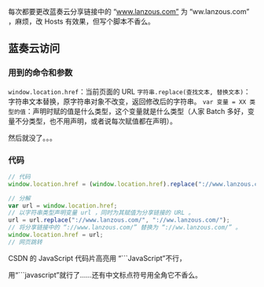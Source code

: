 ﻿每次都要更改蓝奏云分享链接中的 “www.lanzous.com” 为 “ww.lanzous.com” ，麻烦，改 Hosts 有效果，但写个脚本不香么。
## 蓝奏云访问
### 用到的命令和参数
`window.location.href`：当前页面的 URL
`字符串.replace(查找文本, 替换文本)`：字符串文本替换，原字符串对象不改变，返回修改后的字符串。
`var 变量 = XX 类型的值`：声明时赋的值是什么类型，这个变量就是什么类型（人家 Batch 多好，变量不分类型，也不用声明，或者说每次赋值都在声明）。

然后就没了。。。

### 代码

```javascript
// 代码
window.location.href = (window.location.href).replace("://www.lanzous.com/", "://ww.lanzous.com/");

// 分解
var url = window.location.href;
// 以字符串类型声明变量 url ，同时为其赋值为分享链接的 URL 。
url = url.replace("://www.lanzous.com/", "://ww.lanzous.com/");
// 将分享链接中的 “://www.lanzous.com/” 替换为 “://ww.lanzous.com/” 。
window.location.href = url;
// 网页跳转
```




CSDN 的 JavaScript 代码片高亮用 “```JavaScript”不行，

用“```javascript”就行了……还有中文标点符号用全角它不香么。

